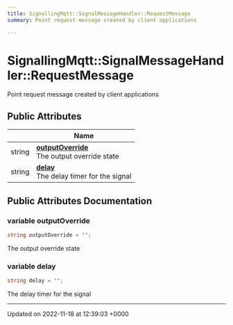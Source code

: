 ```yaml
---
title: SignallingMqtt::SignalMessageHandler::RequestMessage
summary: Point request message created by client applications 

---
```


# SignallingMqtt::SignalMessageHandler::RequestMessage



Point request message created by client applications 

## Public Attributes

|                | Name           |
| -------------- | -------------- |
| string | **[outputOverride](/SignallingSystem-doc/vb/Classes/classSignallingMqtt_1_1SignalMessageHandler_1_1RequestMessage/#variable-outputoverride)** <br>The output override state  |
| string | **[delay](/SignallingSystem-doc/vb/Classes/classSignallingMqtt_1_1SignalMessageHandler_1_1RequestMessage/#variable-delay)** <br>The delay timer for the signal  |

## Public Attributes Documentation

### variable outputOverride

```csharp
string outputOverride = "";
```

The output override state 

### variable delay

```csharp
string delay = "";
```

The delay timer for the signal 

-------------------------------

Updated on 2022-11-18 at 12:39:03 +0000